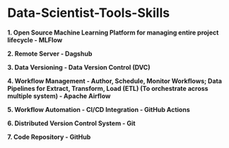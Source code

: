 # Data-Scientist-Tools-Skills

**1. Open Source Machine Learning Platform for managing entire project lifecycle - MLFlow**

**2. Remote Server - Dagshub**

**3. Data Versioning - Data Version Control (DVC)**

**4. Workflow Management - Author, Schedule, Monitor Workflows; Data Pipelines for Extract, Transform, Load (ETL) (To orchestrate across multiple system) - Apache Airflow**

**5. Workflow Automation - CI/CD Integration - GitHub Actions**

**6. Distributed Version Control System - Git**

**7. Code Repository - GitHub**
